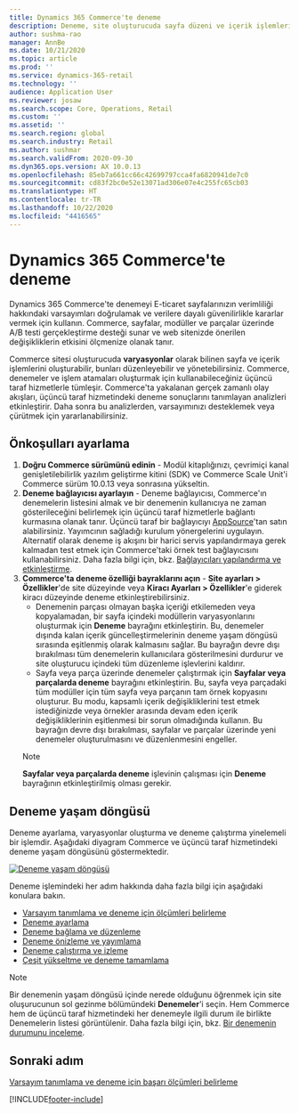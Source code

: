 ```yaml
---
title: Dynamics 365 Commerce'te deneme
description: Deneme, site oluşturucuda sayfa düzeni ve içerik işlemleri oluşturma, düzenleme ve yönetmeyi sağlar. Uçtan uca deneme desteği e-ticaret sayfaları ve bir sayfadaki varlıklar için sağlanır.
author: sushma-rao
manager: AnnBe
ms.date: 10/21/2020
ms.topic: article
ms.prod: ''
ms.service: dynamics-365-retail
ms.technology: ''
audience: Application User
ms.reviewer: josaw
ms.search.scope: Core, Operations, Retail
ms.custom: ''
ms.assetid: ''
ms.search.region: global
ms.search.industry: Retail
ms.author: sushmar
ms.search.validFrom: 2020-09-30
ms.dyn365.ops.version: AX 10.0.13
ms.openlocfilehash: 85eb7a661cc66c42699797cca4fa6820941de7c0
ms.sourcegitcommit: cd83f2bc0e52e13071ad306e07e4c255fc65cb03
ms.translationtype: HT
ms.contentlocale: tr-TR
ms.lasthandoff: 10/22/2020
ms.locfileid: "4416565"
---
```

# <a name="experimentation-in-dynamics-365-commerce"></a>Dynamics 365 Commerce'te deneme
Dynamics 365 Commerce'te denemeyi E-ticaret sayfalarınızın verimliliği hakkındaki varsayımları doğrulamak ve verilere dayalı güvenilirlikle kararlar vermek için kullanın. Commerce, sayfalar, modüller ve parçalar üzerinde A/B testi gerçekleştirme desteği sunar ve web sitenizde önerilen değişikliklerin etkisini ölçmenize olanak tanır.

Commerce sitesi oluşturucuda **varyasyonlar** olarak bilinen sayfa ve içerik işlemlerini oluşturabilir, bunları düzenleyebilir ve yönetebilirsiniz. Commerce, denemeler ve işlem atamaları oluşturmak için kullanabileceğiniz üçüncü taraf hizmetlerle tümleşir. Commerce'ta yakalanan gerçek zamanlı olay akışları, üçüncü taraf hizmetindeki deneme sonuçlarını tanımlayan analizleri etkinleştirir. Daha sonra bu analizlerden, varsayımınızı desteklemek veya çürütmek için yararlanabilirsiniz.

## <a name="set-up-prerequisites"></a>Önkoşulları ayarlama
1. **Doğru Commerce sürümünü edinin** - Modül kitaplığınızı, çevrimiçi kanal genişletilebilirlik yazılım geliştirme kitini (SDK) ve Commerce Scale Unit'i Commerce sürüm 10.0.13 veya sonrasına yükseltin.
1. **Deneme bağlayıcısı ayarlayın** - Deneme bağlayıcısı, Commerce'ın denemelerin listesini almak ve bir denemenin kullanıcıya ne zaman gösterileceğini belirlemek için üçüncü taraf hizmetlerle bağlantı kurmasına olanak tanır. Üçüncü taraf bir bağlayıcıyı [AppSource](https://appsource.microsoft.com)'tan satın alabilirsiniz. Yayımcının sağladığı kurulum yönergelerini uygulayın. Alternatif olarak deneme iş akışını bir harici servis yapılandırmaya gerek kalmadan test etmek için Commerce'taki örnek test bağlayıcısını kullanabilirsiniz. Daha fazla bilgi için, bkz. [Bağlayıcıları yapılandırma ve etkinleştirme](e-commerce-extensibility/connectors.md). 
1. **Commerce'ta deneme özelliği bayraklarını açın** - **Site ayarları > Özellikler**'de site düzeyinde veya **Kiracı Ayarları > Özellikler**'e giderek kiracı düzeyinde deneme etkinleştirebilirsiniz.
    - Denemenin parçası olmayan başka içeriği etkilemeden veya kopyalamadan, bir sayfa içindeki modüllerin varyasyonlarını oluşturmak için **Deneme** bayrağını etkinleştirin. Bu, denemeler dışında kalan içerik güncelleştirmelerinin deneme yaşam döngüsü sırasında eşitlenmiş olarak kalmasını sağlar. Bu bayrağın devre dışı bırakılması tüm denemelerin kullanıcılara gösterilmesini durdurur ve site oluşturucu içindeki tüm düzenleme işlevlerini kaldırır.
    - Sayfa veya parça üzerinde denemeler çalıştırmak için **Sayfalar veya parçalarda deneme** bayrağını etkinleştirin. Bu, sayfa veya parçadaki tüm modüller için tüm sayfa veya parçanın tam örnek kopyasını oluşturur. Bu modu, kapsamlı içerik değişikliklerini test etmek istediğinizde veya örnekler arasında devam eden içerik değişikliklerinin eşitlenmesi bir sorun olmadığında kullanın. Bu bayrağın devre dışı bırakılması, sayfalar ve parçalar üzerinde yeni denemeler oluşturulmasını ve düzenlenmesini engeller.
    > [!NOTE]
    > **Sayfalar veya parçalarda deneme** işlevinin çalışması için **Deneme** bayrağının etkinleştirilmiş olması gerekir.
    
## <a name="experimentation-lifecycle"></a>Deneme yaşam döngüsü
Deneme ayarlama, varyasyonlar oluşturma ve deneme çalıştırma yinelemeli bir işlemdir. Aşağıdaki diyagram Commerce ve üçüncü taraf hizmetindeki deneme yaşam döngüsünü göstermektedir. 

[ ![Deneme yaşam döngüsü](./media/experimentation_lifecycle.svg) ](./media/experimentation_lifecycle.svg#lightbox)

Deneme işlemindeki her adım hakkında daha fazla bilgi için aşağıdaki konulara bakın.
- [Varsayım tanımlama ve deneme için ölçümleri belirleme](experimentation-identify.md)
- [Deneme ayarlama](experimentation-setup.md)
- [Deneme bağlama ve düzenleme](experimentation-connect-edit.md)
- [Deneme önizleme ve yayımlama](experimentation-preview-publish.md)
- [Deneme çalıştırma ve izleme](experimentation-run-monitor.md)
- [Çeşit yükseltme ve deneme tamamlama](experimentation-review-complete.md)

> [!NOTE]
> Bir denemenin yaşam döngüsü içinde nerede olduğunu öğrenmek için site oluşurucunun sol gezinme bölümündeki **Denemeler**'i seçin. Hem Commerce hem de üçüncü taraf hizmetindeki her denemeyle ilgili durum ile birlikte Denemelerin listesi görüntülenir. Daha fazla bilgi için, bkz. [Bir denemenin durumunu inceleme](experimentation-status.md).

## <a name="next-step"></a>Sonraki adım
[Varsayım tanımlama ve deneme için başarı ölçümleri belirleme](experimentation-identify.md) 


[!INCLUDE[footer-include](../includes/footer-banner.md)]